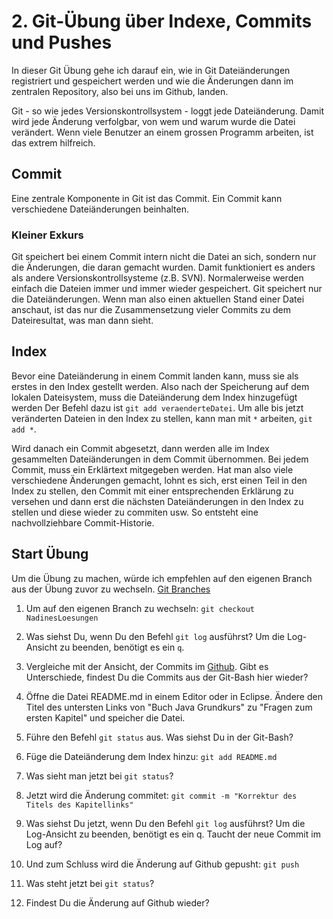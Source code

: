 # 2. Git-Übung über Indexe, Commits und Pushes #

In dieser Git Übung gehe ich darauf ein, wie in Git Dateiänderungen registriert und gespeichert werden und wie die Änderungen dann im zentralen Repository, also bei uns im Github, landen.

Git - so wie jedes Versionskontrollsystem - loggt jede Dateiänderung. Damit wird jede Änderung verfolgbar, von wem und warum wurde die Datei verändert. Wenn viele Benutzer an einem grossen Programm arbeiten, ist das extrem hilfreich. 

## Commit ##

Eine zentrale Komponente in Git ist das Commit. Ein Commit kann verschiedene Dateiänderungen beinhalten. 

### Kleiner Exkurs ###

Git speichert bei einem Commit intern nicht die Datei an sich, sondern nur die Änderungen, die daran gemacht wurden. Damit funktioniert es anders als andere Versionskontrollsysteme (z.B. SVN). Normalerweise werden einfach die Dateien immer und immer wieder gespeichert. Git speichert nur die Dateiänderungen. Wenn man also einen aktuellen Stand einer Datei anschaut, ist das nur die Zusammensetzung vieler Commits zu dem Dateiresultat, was man dann sieht.

## Index ##

Bevor eine Dateiänderung in einem Commit landen kann, muss sie als erstes in den Index gestellt werden.
Also nach der Speicherung auf dem lokalen Dateisystem, muss die Dateiänderung dem Index hinzugefügt werden 
Der Befehl dazu ist `git add veraenderteDatei`. Um alle bis jetzt veränderten Dateien in den Index zu stellen, kann man mit `*` arbeiten, `git add *`. 

Wird danach ein Commit abgesetzt, dann werden alle im Index gesammelten Dateiänderungen in dem Commit übernommen. Bei jedem Commit, muss ein Erklärtext mitgegeben werden. Hat man also viele verschiedene Änderungen gemacht, lohnt es sich, erst einen Teil in den Index zu stellen, den Commit mit einer entsprechenden Erklärung zu versehen und dann erst die nächsten Dateiänderungen in den Index zu stellen und diese wieder zu commiten usw. So entsteht eine nachvollziehbare Commit-Historie.

## Start Übung ##

Um die Übung zu machen, würde ich empfehlen auf den eigenen Branch aus der Übung zuvor zu wechseln. [Git Branches](./GitBranchesUebung.md)

1. Um auf den eigenen Branch zu wechseln: `git checkout NadinesLoesungen`

2. Was siehst Du, wenn Du den Befehl `git log` ausführst? 
Um die Log-Ansicht zu beenden, benötigt es ein `q`. 

3. Vergleiche mit der Ansicht, der Commits im [Github](https://github.com/IlkaK/StartAtLBBD/commits/master). Gibt es Unterschiede, findest Du die Commits aus der Git-Bash hier wieder? 

4. Öffne die Datei README.md in einem Editor oder in Eclipse. Ändere den Titel des untersten Links von "Buch Java Grundkurs" zu "Fragen zum ersten Kapitel" und speicher die Datei.

5. Führe den Befehl `git status` aus. Was siehst Du in der Git-Bash?

6. Füge die Dateiänderung dem Index hinzu: `git add README.md` 

7. Was sieht man jetzt bei `git status`?

8. Jetzt wird die Änderung commitet: `git commit -m "Korrektur des Titels des Kapitellinks"`

9. Was siehst Du jetzt, wenn Du den Befehl `git log` ausführst? Um die Log-Ansicht zu beenden, benötigt es ein q. Taucht der neue Commit im Log auf?

10. Und zum Schluss wird die Änderung auf Github gepusht: `git push`

11. Was steht jetzt bei `git status`?

12. Findest Du die Änderung auf Github wieder?

